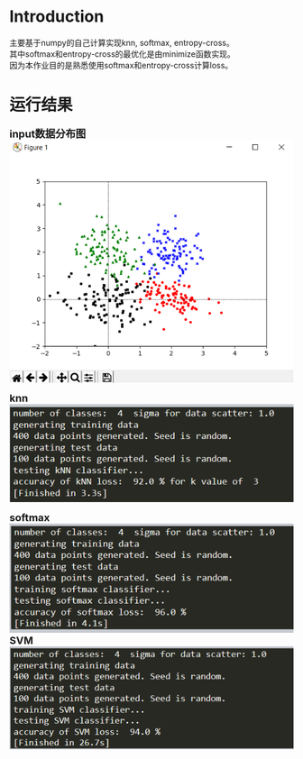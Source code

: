 # Introduction
主要基于numpy的自己计算实现knn, softmax, entropy-cross。  
其中softmax和entropy-cross的最优化是由minimize函数实现。  
因为本作业目的是熟悉使用softmax和entropy-cross计算loss。

# 运行结果
**<font size=4>input数据分布图</font>**  
![image](https://github.com/Lin-CX/deep-learning/blob/main/hw1/data_distribution.png)  

**<font size=4>knn</font>**  
![image](https://github.com/Lin-CX/deep-learning/blob/main/hw1/knn.png)  

**<font size=4>softmax</font>**  
![image](https://github.com/Lin-CX/deep-learning/blob/main/hw1/softmax.png)  
**<font size=4>SVM</font>**  
![image](https://github.com/Lin-CX/deep-learning/blob/main/hw1/SVM.png)